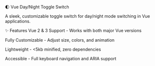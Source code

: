 🌓 Vue Day/Night Toggle Switch

A sleek, customizable toggle switch for day/night mode switching in Vue applications.

✨ Features
Vue 2 & 3 Support - Works with both major Vue versions

Fully Customizable - Adjust size, colors, and animation

Lightweight - <5kb minified, zero dependencies

Accessible - Full keyboard navigation and ARIA support


